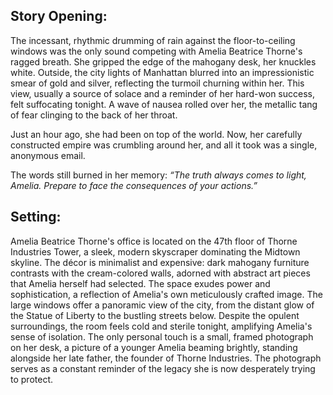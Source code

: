 ## Story Opening:

The incessant, rhythmic drumming of rain against the floor-to-ceiling windows was the only sound competing with Amelia Beatrice Thorne's ragged breath. She gripped the edge of the mahogany desk, her knuckles white. Outside, the city lights of Manhattan blurred into an impressionistic smear of gold and silver, reflecting the turmoil churning within her. This view, usually a source of solace and a reminder of her hard-won success, felt suffocating tonight. A wave of nausea rolled over her, the metallic tang of fear clinging to the back of her throat.

Just an hour ago, she had been on top of the world. Now, her carefully constructed empire was crumbling around her, and all it took was a single, anonymous email.

The words still burned in her memory: *“The truth always comes to light, Amelia. Prepare to face the consequences of your actions.”*

## Setting:

Amelia Beatrice Thorne's office is located on the 47th floor of Thorne Industries Tower, a sleek, modern skyscraper dominating the Midtown skyline. The décor is minimalist and expensive: dark mahogany furniture contrasts with the cream-colored walls, adorned with abstract art pieces that Amelia herself had selected. The space exudes power and sophistication, a reflection of Amelia's own meticulously crafted image. The large windows offer a panoramic view of the city, from the distant glow of the Statue of Liberty to the bustling streets below. Despite the opulent surroundings, the room feels cold and sterile tonight, amplifying Amelia's sense of isolation. The only personal touch is a small, framed photograph on her desk, a picture of a younger Amelia beaming brightly, standing alongside her late father, the founder of Thorne Industries. The photograph serves as a constant reminder of the legacy she is now desperately trying to protect.
